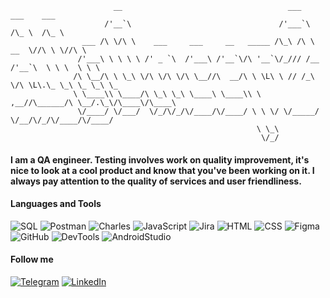 

                

                           __                                     ___             ___    ___      
                         /'__`\                                 /'___`\          /\_ \  /\_ \     
                    ___ /\ \/\ \    ___     ___     __   _____ /\_\ /\ \     __  \//\ \ \//\ \    
                   /'___\ \ \ \ \ /' _ `\  /'___\ /'__`\/\ '__`\/_/// /__  /'__`\  \ \ \  \ \ \   
                  /\ \__/\ \ \_\ \/\ \/\ \/\ \__//\  __/\ \ \L\ \ // /_\ \/\ \L\.\_ \_\ \_ \_\ \_ 
                  \ \____\\ \____/\ \_\ \_\ \____\ \____\\ \ ,__//\______/\ \__/.\_\/\____\/\____\
                   \/____/ \/___/  \/_/\/_/\/____/\/____/ \ \ \/ \/_____/  \/__/\/_/\/____/\/____/
                                                           \ \_\                                  
                                                            \/_/                          

#### I am a QA engineer. Testing involves work on quality improvement, it's nice to look at a cool product and know that you've been working on it. I always pay attention to the quality of services and user friendliness.

#### Languages and Tools
![SQL](https://img.shields.io/badge/-Sql-090909?style=for-the-badge&logo=mysql&logoColor=00648B)
![Postman](https://img.shields.io/badge/-Postman-090909?style=for-the-badge&logo=postman)
![Charles](https://img.shields.io/badge/-Charles_Proxy-090909?style=for-the-badge&logo=charles)
![JavaScript](https://img.shields.io/badge/-JavaScript-090909?style=for-the-badge&logo=javascript)
![Jira](https://img.shields.io/badge/-Jira-090909?style=for-the-badge&logo=Jira)
![HTML](https://img.shields.io/badge/-HTML-090909?style=for-the-badge&logo=html5)
![CSS](https://img.shields.io/badge/-CSS-090909?style=for-the-badge&logo=CSS3)
![Figma](https://img.shields.io/badge/-Figma-090909?style=for-the-badge&logo=Figma)
![GitHub](https://img.shields.io/badge/-GitHub-090909?style=for-the-badge&logo=GitHub)
![DevTools](https://img.shields.io/badge/-DevTools-090909?style=for-the-badge&logo=devtools)
![AndroidStudio](https://img.shields.io/badge/-Android_Studio-090909?style=for-the-badge&logo=androidstudio)

#### Follow me
[![Telegram](https://img.shields.io/badge/-Telegram-090909?style=for-the-badge&logo=telegram)](https://t.me/c0ncep2all)
[![LinkedIn](https://img.shields.io/badge/-LinkedIn-090909?style=for-the-badge&logo=Linkedin)](https://www.linkedin.com/in/oleg-kiselev-qa)
